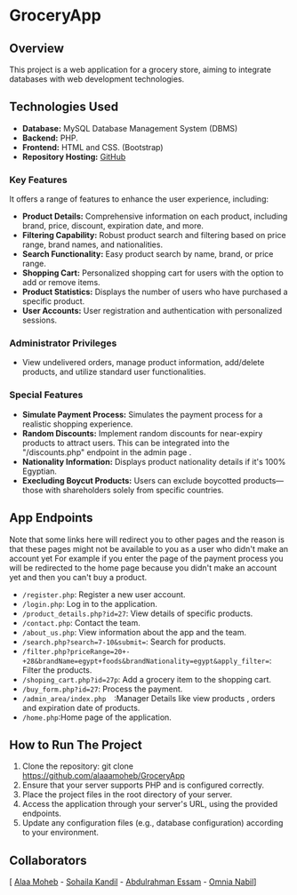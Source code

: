 # GroceryApp

## Overview

This project is a web application for a grocery store, aiming to integrate databases with web development technologies. 

## Technologies Used

- **Database:** MySQL Database Management System (DBMS)
- **Backend:** PHP.
- **Frontend:** HTML and CSS. (Bootstrap)
- **Repository Hosting:** [GitHub](https://github.com/alaaamoheb/GroceryApp)

### Key Features
It offers a range of features to enhance the user experience, including:
- **Product Details:** Comprehensive information on each product, including brand, price, discount, expiration date, and more.
- **Filtering Capability:** Robust product search and filtering based on price range, brand names, and nationalities.
- **Search Functionality:** Easy product search by name, brand, or price range.
- **Shopping Cart:** Personalized shopping cart for users with the option to add or remove items.
- **Product Statistics:** Displays the number of users who have purchased a specific product.
- **User Accounts:** User registration and authentication with personalized sessions.

### Administrator Privileges
- View undelivered orders, manage product information, add/delete products, and utilize standard user functionalities.

### Special Features
- **Simulate Payment Process:** Simulates the payment process for a realistic shopping experience.
- **Random Discounts:** Implement random discounts for near-expiry products to attract users. This can be integrated into the "/discounts.php" endpoint in the admin page .
- **Nationality Information:** Displays product nationality details if it's 100% Egyptian.
- **Execluding Boycut Products:** Users can exclude boycotted products—those with shareholders solely from specific countries.
## App Endpoints
Note that some links here will redirect you to other pages and the reason is that these pages might not be available to you as a user who didn't make an account yet
For example if you enter the page of the payment process you will be redirected to the home page because you didn't make an account yet and then you can't buy a product.

- `/register.php`: Register a new user account.
- `/login.php`: Log in to the application.
- `/product_details.php?id=27`: View details of specific products.
- `/contact.php`: Contact the team.
- `/about_us.php`: View information about the app and the team.
- `/search.php?search=7-10&submit=`: Search for products.
- `/filter.php?priceRange=20+-+28&brandName=egypt+foods&brandNationality=egypt&apply_filter=`: Filter the products.
- `/shoping_cart.php?id=27p`: Add a grocery item to the shopping cart.
- `/buy_form.php?id=27`: Process the payment.
-  `/admin_area/index.php  `:Manager Details like view products , orders and expiration date of products.
-  `/home.php`:Home page of the application.



## How to Run The Project

1. Clone the repository:
 git clone https://github.com/alaaamoheb/GroceryApp
2. Ensure that your server supports PHP and is configured correctly.
3. Place the project files in the root directory of your server.
4. Access the application through your server's URL, using the provided endpoints.
5. Update any configuration files (e.g., database configuration) according to your environment.

## Collaborators
[ [Alaa Moheb](https://github.com/alaaamoheb) - [Sohaila Kandil](https://github.com/SohailaKandil) - [Abdulrahman Essam](https://github.com/A-Ess12) - [Omnia Nabil](https://github.com/omniaEjust)]
